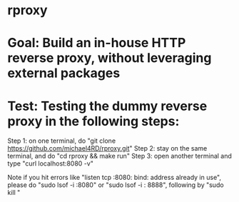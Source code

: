 # rproxy

# Goal: Build an in-house HTTP reverse proxy, without leveraging external packages

# Test: Testing the dummy reverse proxy in the following steps:
Step 1: on one terminal, do "git clone https://github.com/michael4RD/rproxy.git"
Step 2: stay on the same terminal, and do "cd rproxy && make run"
Step 3: open another terminal and type "curl localhost:8080 -v"

Note if you hit errors like "listen tcp :8080: bind: address already in use",
please do "sudo lsof -i :8080" or "sudo lsof -i : 8888", following by "sudo kill <pid>"

#
